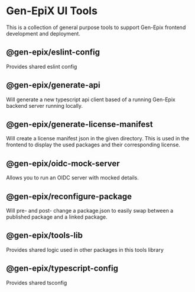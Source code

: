 # Gen-EpiX UI Tools

This is a collection of general purpose tools to support Gen-Epix frontend development and deployment.

## @gen-epix/eslint-config

Provides shared eslint config

## @gen-epix/generate-api

Will generate a new typescript api client based of a running Gen-Epix backend server running locally.

## @gen-epix/generate-license-manifest

Will create a license manifest json in the given directory. This is used in the frontend to display the used packages and their corresponding license.

## @gen-epix/oidc-mock-server

Allows you to run an OIDC server with mocked details.

## @gen-epix/reconfigure-package

Will pre- and post- change a package.json to easily swap between a published package and a linked package.

## @gen-epix/tools-lib

Provides shared logic used in other packages in this tools library

## @gen-epix/typescript-config

Provides shared tsconfig
